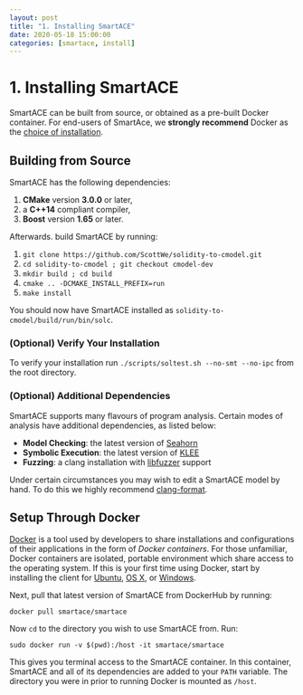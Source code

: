 ```yaml
---
layout: post
title: "1. Installing SmartACE"
date: 2020-05-18 15:00:00
categories: [smartace, install]
---
```


# 1. Installing SmartACE

SmartACE can be built from source, or obtained as a pre-built Docker container.
For end-users of SmartAce, we **strongly recommend** Docker as the
[choice of installation](#setup-through-docker).

## Building from Source

SmartACE has the following dependencies:

  1. **CMake** version **3.0.0** or later,
  2. a **C++14** compliant compiler,
  3. **Boost** version **1.65** or later.

Afterwards. build SmartACE by running:

  1. `git clone https://github.com/ScottWe/solidity-to-cmodel.git`
  2. `cd solidity-to-cmodel ; git checkout cmodel-dev`
  3. `mkdir build ; cd build`
  4. `cmake .. -DCMAKE_INSTALL_PREFIX=run`
  5. `make install`

You should now have SmartACE installed as
`solidity-to-cmodel/build/run/bin/solc`.

### (Optional) Verify Your Installation

To verify your installation run `./scripts/soltest.sh --no-smt --no-ipc` from
the root directory.

### (Optional) Additional Dependencies

SmartACE supports many flavours of program analysis. Certain modes of analysis
have additional dependencies, as listed below:

  * **Model Checking**: the latest version of
    [Seahorn](https://github.com/seahorn/seahorn)
  * **Symbolic Execution**: the latest version of
    [KLEE](https://github.com/klee/klee)
  * **Fuzzing**: a clang installation with
    [libfuzzer](https://llvm.org/docs/LibFuzzer.html) support

Under certain circumstances you may wish to edit a SmartACE model by hand. To do
this we highly recommend
[clang-format](https://clang.llvm.org/docs/ClangFormat.html).

## Setup Through Docker

[Docker](https://www.docker.com/) is a tool used by developers to share
installations and configurations of their applications in the form of *Docker
containers*. For those unfamiliar, Docker containers are isolated, portable
environment which share access to the operating system. If this is your first
time using Docker, start by installing the client for
[Ubuntu](https://docs.docker.com/installation/ubuntulinux/),
[OS X](https://docs.docker.com/installation/mac/), or
[Windows](https://docs.docker.com/installation/windows/).

Next, pull that latest version of SmartACE from DockerHub by running:

```
docker pull smartace/smartace
```

Now `cd` to the directory you wish to use SmartACE from. Run:

```
sudo docker run -v $(pwd):/host -it smartace/smartace
```

This gives you terminal access to the SmartACE container. In this container,
SmartACE and all of its dependencies are added to your `PATH` variable. The
directory you were in prior to running Docker is mounted as `/host`.
